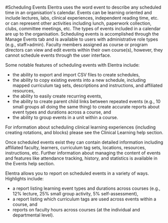 #Scheduling Events
Elentra uses the word event to describe any scheduled time in an organisation's calendar.  Events can be learning oriented and include lectures, labs, clinical experiences, independent reading time, etc. or can represent other activities including lunch, paperwork collection, clubs, committee meetings, etc.  The types of events included in a calendar are up to the organisation.  Scheduling events is accomplished through the Manage Events tab and is available to users with administrative role types (e.g., staff>admin).  Faculty members assigned as course or program directors can view and edit events within their own course(s), however, they cannot schedule events through the user interface.

Some notable features of scheduling events with Elentra include:  

* the ability to export and import CSV files to create schedules,  
* the ability to copy existing events into a new schedule, including mapped curriculum tag sets, descriptions and instructions, and affiliated resources,  
* the ability to easily create recurring events,  
* the ability to create parent child links between repeated events (e.g., 10 small groups all doing the same thing) to create accurate reports about event types and durations across a course, and   
* the ability to group events in a unit within a course.

For information about scheduling clinical learning experiences (including creating rotations, and blocks) please see the Clinical Learning help section.

Once scheduled events exist they can contain detailed information including affiliated faculty, learners, curriculum tag sets, locations, resources, instructions, etc.  Further information about managing the content of events and features like attendance tracking, history, and statistics is available in the Events help section.

Elentra allows you to report on scheduled events in a variety of ways.  Highlights include:  

* a report listing learning event types and durations across courses (e.g., 12% lecture, 25% small group activity, 5% self-assessment),
* a report listing which curriculum tags are used across events within a course, and
* reports on faculty hours across courses (at the individual and departmental level).
